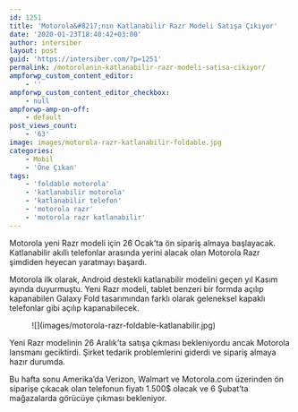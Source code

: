 ```yaml
---
id: 1251
title: 'Motorola&#8217;nın Katlanabilir Razr Modeli Satışa Çıkıyor'
date: '2020-01-23T18:40:42+03:00'
author: intersiber
layout: post
guid: 'https://intersiber.com/?p=1251'
permalink: /motorolanin-katlanabilir-razr-modeli-satisa-cikiyor/
ampforwp_custom_content_editor:
    - ''
ampforwp_custom_content_editor_checkbox:
    - null
ampforwp-amp-on-off:
    - default
post_views_count:
    - '63'
image: images/motorola-razr-katlanabilir-foldable.jpg
categories:
    - Mobil
    - 'Öne Çıkan'
tags:
    - 'foldable motorola'
    - 'katlanabilir motorola'
    - 'katlanabilir telefon'
    - 'motorola razr'
    - 'motorola razr katlanabilir'
---
```


Motorola yeni Razr modeli için 26 Ocak’ta ön sipariş almaya başlayacak. Katlanabilir akıllı telefonlar arasında yerini alacak olan Motorola Razr şimdiden heyecan yaratmayı başardı.

Motorola ilk olarak, Android destekli katlanabilir modelini geçen yıl Kasım ayında duyurmuştu. Yeni Razr modeli, tablet benzeri bir formda açılıp kapanabilen Galaxy Fold tasarımından farklı olarak geleneksel kapaklı telefonlar gibi açılıp kapanabilecek.

<figure class="wp-block-image size-large">![](images/motorola-razr-foldable-katlanabilir.jpg)</figure>Yeni Razr modelinin 26 Aralık’ta satışa çıkması bekleniyordu ancak Motorola lansmanı geciktirdi. Şirket tedarik problemlerini giderdi ve sipariş almaya hazır durumda.

Bu hafta sonu Amerika’da Verizon, Walmart ve Motorola.com üzerinden ön siparişe çıkacak olan telefonun fiyatı 1.500$ olacak ve 6 Şubat’ta mağazalarda görücüye çıkması bekleniyor.
